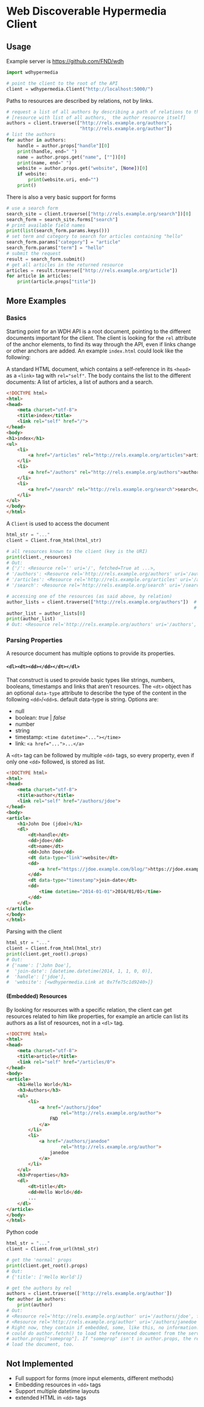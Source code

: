 # Web Discoverable Hypermedia Client
## Usage
Example server is https://github.com/FND/wdh

```python
import wdhypermedia

# point the client to the root of the API
client = wdhypermedia.Client("http://localhost:5000/")
```

Paths to resources are described by relations, not by links.

```python
# request a list of all authors by describing a path of relations to them
# [resource with list of all authors,  the author resource itself]
authors = client.traverse(["http://rels.example.org/authors",
                           "http://rels.example.org/author"])
# list the authors
for author in authors:
    handle = author.props["handle"][0]
    print(handle, end=" ")
    name = author.props.get("name", [""])[0]
    print(name, end=" ")
    website = author.props.get("website", [None])[0]
    if website:
        print(website.uri, end="")
    print()
```

There is also a very basic support for forms

```python
# use a search form
search_site = client.traverse(["http://rels.example.org/search"])[0]
search_form = search_site.forms["search"]
# print available field names
print(list(search_form.params.keys()))
# set term and category to search for articles containing "hello"
search_form.params["category"] = "article"
search_form.params["term"] = "hello"
# submit the request
result = search_form.submit()
# get all articles in the returned resource
articles = result.traverse(["http://rels.example.org/article"])
for article in articles:
    print(article.props["title"])
```


## More Examples


### Basics

Starting point for an WDH API is a root document, pointing to the different documents important for the client.
The client is looking for the `rel` attribute of the anchor elements, to find its way through the API, even if
links change or other anchors are added. An example `index.html` could look like the following:

A standard HTML document, which contains a self-reference in its `<head>` as a `<link>` tag with `rel="self"`.
The body contains the list to the different documents: A list of articles, a list of authors and a search.

```html
<!DOCTYPE html>
<html>
<head>
    <meta charset="utf-8">
    <title>index</title>
    <link rel="self" href="/">
</head>
<body>
<h1>index</h1>
<ul>
    <li>
        <a href="/articles" rel="http://rels.example.org/articles">articles</a>
    </li>
    <li>
        <a href="/authors" rel="http://rels.example.org/authors">authors</a>
    </li>
    <li>
        <a href="/search" rel="http://rels.example.org/search">search</a>
    </li>
</ul>
</body>
</html>
```

A `Client` is used to access the document

```python
html_str = "..."
client = Client.from_html(html_str)

# all resources known to the client (key is the URI)
print(client._resources)
# Out:
# {'/': <Resource rel='' uri='/', fetched=True at ...>,
# '/authors': <Resource rel='http://rels.example.org/authors' uri='/authors', fetched=False at ...>,
# '/articles': <Resource rel='http://rels.example.org/articles' uri='/articles', fetched=False at ...>,
# '/search': <Resource rel='http://rels.example.org/search' uri='/search', fetched=False at ...>}

# accessing one of the resources (as said above, by relation)
author_lists = client.traverse(["http://rels.example.org/authors"])  # returns a list of resources
                                                                     # with rel=~
author_list = author_lists[0]
print(author_list)
# Out: <Resource rel='http://rels.example.org/authors' uri='/authors', fetched=False>
```


### Parsing Properties

A resource document has multiple options to provide its properties.

#### `<dl><dt><dd></dd></dt></dl>`
That construct is used to provide basic types like strings, numbers, booleans, timestamps
and links that aren't resources. The `<dt>` object has an optional `data-type` attribute to describe the type of the
content in the following `<dd>`/`<dd>`s. default data-type is string. Options are:

* null
* boolean: *true* | *false*
* number
* string
* timestamp: `<time datetime="..."></time>`
* link: `<a href="...">...</a>`

A `<dt>` tag can be followed by multiple `<dd>` tags, so every property, even if only one `<dd>` followed, is stored as
list.

```html
<!DOCTYPE html>
<html>
<head>
    <meta charset="utf-8">
    <title>author</title>
    <link rel="self" href="/authors/jdoe">
</head>
<body>
<article>
    <h1>John Doe (jdoe)</h1>
    <dl>
        <dt>handle</dt>
        <dd>jdoe</dd>
        <dt>name</dt>
        <dd>John Doe</dd>
        <dt data-type="link">website</dt>
        <dd>
            <a href="https://jdoe.example.com/blog/">https://jdoe.example.com/blog/</a>
        </dd>
        <dt data-type="timestamp">join-date</dt>
        <dd>
            <time datetime="2014-01-01">2014/01/01</time>
        </dd>
    </dl>
</article>
</body>
</html>
```

Parsing with the client

```python
html_str = "..."
client = Client.from_html(html_str)
print(client.get_root().props)
# Out:
# {'name': ['John Doe'],
#  'join-date': [datetime.datetime(2014, 1, 1, 0, 0)],
#  'handle': ['jdoe'],
#  'website': [<wdhypermedia.Link at 0x7fe75c1d9240>]}
```


#### (Embedded) Resources

By looking for resources with a specific relation, the client can get resources related to him like
properties, for example an article can list its authors as a list of resources, not in a `<dl>` tag.

```html
<!DOCTYPE html>
<html>
<head>
    <meta charset="utf-8">
    <title>article</title>
    <link rel="self" href="/articles/0">
</head>
<body>
<article>
    <h1>Hello World</h1>
    <h3>Authors</h3>
    <ul>
        <li>
            <a href="/authors/jdoe"
                    rel="http://rels.example.org/author">
                FND
            </a>
        </li>
        <li>
            <a href="/authors/janedoe"
                    rel="http://rels.example.org/author">
                janedoe
            </a>
        </li>
    </ul>
    <h3>Properties</h3>
    <dl>
        <dt>title</dt>
        <dd>Hello World</dd>
        ...
    </dl>
</article>
</body>
</html>
```

Python code

```python
html_str = "..."
client = Client.from_url(html_str)

# get the 'normal' props
print(client.get_root().props)
# Out:
# {'title': ['Hello World']}

# get the authors by rel
authors = client.traverse(['http://rels.example.org/author'])
for author in authors:
    print(author)
# Out:
# <Resource rel='http://rels.example.org/author' uri='/authors/jdoe', fetched=False>
# <Resource rel='http://rels.example.org/author' uri='/authors/janedoe', fetched=False>
# Right now, they contain if embedded, some, like this, no information. To change this, you
# could do author.fetch() to load the referenced document from the server or just try
# author.props["someprop"]. If "someprop" isn't in author.props, the resource will (if it hasn't done so yet)
# load the document, too.
```


## Not Implemented

* Full support for forms (more input elements, different methods)
* Embedding resources in `<dd>` tags
* Support multiple datetime layouts
* extended HTML in `<dd>` tags
